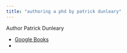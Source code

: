 ```yaml
---
title: "authoring a phd by patrick dunleary"
---
```

Author Patrick Dunleary
- [Google Books](https://www.google.co.jp/books/edition/Authoring_a_PhD/i-iKOSsdVrkC?hl=ja&gbpv=0)
- 